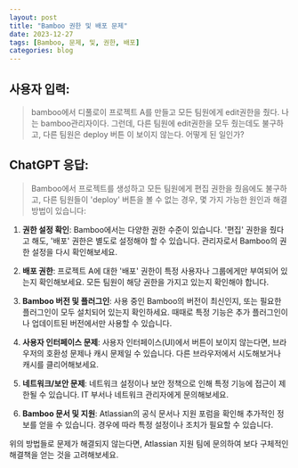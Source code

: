 ```yaml
---
layout: post
title: "Bamboo 권한 및 배포 문제"
date: 2023-12-27
tags: [Bamboo, 문제, 및, 권한, 배포]
categories: blog
---
```


## 사용자 입력:
> bamboo에서 디풀로이 프로젝트  A를 만들고 모든 팀원에게 edit권한을 줬다. 나는 bamboo관리자이다. 그런데, 다른 팀원에 edit권한을 모두 줬는데도 불구하고, 다른 팀원은 deploy 버튼 이 보이지 않는다. 어떻게 된 일인가?

## ChatGPT 응답:
> Bamboo에서 프로젝트를 생성하고 모든 팀원에게 편집 권한을 줬음에도 불구하고, 다른 팀원들이 'deploy' 버튼을 볼 수 없는 경우, 몇 가지 가능한 원인과 해결 방법이 있습니다:

1. **권한 설정 확인**: Bamboo에서는 다양한 권한 수준이 있습니다. '편집' 권한을 줬다고 해도, '배포' 권한은 별도로 설정해야 할 수 있습니다. 관리자로서 Bamboo의 권한 설정을 다시 확인해보세요.

2. **배포 권한**: 프로젝트 A에 대한 '배포' 권한이 특정 사용자나 그룹에게만 부여되어 있는지 확인해보세요. 모든 팀원이 해당 권한을 가지고 있는지 확인해야 합니다.

3. **Bamboo 버전 및 플러그인**: 사용 중인 Bamboo의 버전이 최신인지, 또는 필요한 플러그인이 모두 설치되어 있는지 확인하세요. 때때로 특정 기능은 추가 플러그인이나 업데이트된 버전에서만 사용할 수 있습니다.

4. **사용자 인터페이스 문제**: 사용자 인터페이스(UI)에서 버튼이 보이지 않는다면, 브라우저의 호환성 문제나 캐시 문제일 수 있습니다. 다른 브라우저에서 시도해보거나 캐시를 클리어해보세요.

5. **네트워크/보안 문제**: 네트워크 설정이나 보안 정책으로 인해 특정 기능에 접근이 제한될 수 있습니다. IT 부서나 네트워크 관리자에게 문의해보세요.

6. **Bamboo 문서 및 지원**: Atlassian의 공식 문서나 지원 포럼을 확인해 추가적인 정보를 얻을 수 있습니다. 경우에 따라 특정 설정이나 조치가 필요할 수 있습니다.

위의 방법들로 문제가 해결되지 않는다면, Atlassian 지원 팀에 문의하여 보다 구체적인 해결책을 얻는 것을 고려해보세요.


